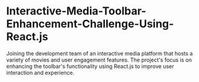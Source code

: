 # Interactive-Media-Toolbar-Enhancement-Challenge-Using-React.js
Joining the development team of an interactive media platform that hosts a variety of movies and user engagement features. The project's focus is on enhancing the toolbar's functionality using React.js to improve user interaction and experience.
